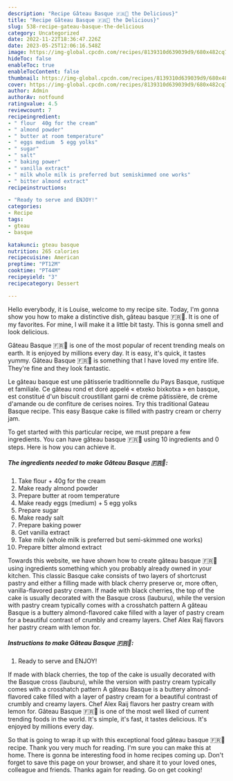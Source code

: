 ```yaml
---
description: "Recipe Gâteau Basque 🇫🇷🍰 the Delicious}"
title: "Recipe Gâteau Basque 🇫🇷🍰 the Delicious}"
slug: 538-recipe-gateau-basque-the-delicious
category: Uncategorized
date: 2022-11-22T18:36:47.226Z
date: 2023-05-25T12:06:16.548Z
image: https://img-global.cpcdn.com/recipes/8139310d639039d9/680x482cq70/gateau-basque-recipe-main-photo.jpg
hideToc: false
enableToc: true
enableTocContent: false
thumbnail: https://img-global.cpcdn.com/recipes/8139310d639039d9/680x482cq70/gateau-basque-recipe-main-photo.jpg
cover: https://img-global.cpcdn.com/recipes/8139310d639039d9/680x482cq70/gateau-basque-recipe-main-photo.jpg
author: Admin
authorAv: notfound
ratingvalue: 4.5
reviewcount: 7
recipeingredient:
- " flour  40g for the cream"
- " almond powder"
- " butter at room temperature"
- " eggs medium  5 egg yolks"
- " sugar"
- " salt"
- " baking power"
- " vanilla extract"
- " milk whole milk is preferred but semiskimmed one works"
- " bitter almond extract"
recipeinstructions:

- "Ready to serve and ENJOY!"
categories:
- Recipe
tags:
- gteau
- basque

katakunci: gteau basque 
nutrition: 265 calories
recipecuisine: American
preptime: "PT12M"
cooktime: "PT44M"
recipeyield: "3"
recipecategory: Dessert

---
```



Hello everybody, it is Louise, welcome to my recipe site. Today, I'm gonna show you how to make a distinctive dish, gâteau basque 🇫🇷🍰. It is one of my favorites. For mine, I will make it a little bit tasty. This is gonna smell and look delicious.

Gâteau Basque 🇫🇷🍰 is one of the most popular of recent trending meals on earth. It is enjoyed by millions every day. It is easy, it's quick, it tastes yummy. Gâteau Basque 🇫🇷🍰 is something that I have loved my entire life. They're fine and they look fantastic.

Le gâteau basque est une pâtisserie traditionnelle du Pays Basque, rustique et familiale. Ce gâteau rond et doré appelé « etxeko bixkotxa » en basque, est constitué d&#39;un biscuit croustillant garni de crème pâtissière, de crème d&#39;amande ou de confiture de cerises noires. Try this traditional Gateau Basque recipe. This easy Basque cake is filled with pastry cream or cherry jam.


To get started with this particular recipe, we must prepare a few ingredients. You can have gâteau basque 🇫🇷🍰 using 10 ingredients and 0 steps. Here is how you can achieve it.

<!--inarticleads1-->

##### The ingredients needed to make Gâteau Basque 🇫🇷🍰:

1. Take  flour + 40g for the cream
1. Make ready  almond powder
1. Prepare  butter at room temperature
1. Make ready  eggs (medium) + 5 egg yolks
1. Prepare  sugar
1. Make ready  salt
1. Prepare  baking power
1. Get  vanilla extract
1. Take  milk (whole milk is preferred but semi-skimmed one works)
1. Prepare  bitter almond extract


Towards this website, we have shown how to create gâteau basque 🇫🇷🍰 using ingredients something which you probably already owned in your kitchen. This classic Basque cake consists of two layers of shortcrust pastry and either a filling made with black cherry preserve or, more often, vanilla-flavored pastry cream. If made with black cherries, the top of the cake is usually decorated with the Basque cross (lauburu), while the version with pastry cream typically comes with a crosshatch pattern A gâteau Basque is a buttery almond-flavored cake filled with a layer of pastry cream for a beautiful contrast of crumbly and creamy layers. Chef Alex Raij flavors her pastry cream with lemon for. 

<!--inarticleads2-->

##### Instructions to make Gâteau Basque 🇫🇷🍰:


1. Ready to serve and ENJOY!

If made with black cherries, the top of the cake is usually decorated with the Basque cross (lauburu), while the version with pastry cream typically comes with a crosshatch pattern A gâteau Basque is a buttery almond-flavored cake filled with a layer of pastry cream for a beautiful contrast of crumbly and creamy layers. Chef Alex Raij flavors her pastry cream with lemon for. Gâteau Basque 🇫🇷🍰 is one of the most well liked of current trending foods in the world. It&#39;s simple, it&#39;s fast, it tastes delicious. It&#39;s enjoyed by millions every day. 

So that is going to wrap it up with this exceptional food gâteau basque 🇫🇷🍰 recipe. Thank you very much for reading. I'm sure you can make this at home. There is gonna be interesting food in home recipes coming up. Don't forget to save this page on your browser, and share it to your loved ones, colleague and friends. Thanks again for reading. Go on get cooking!
